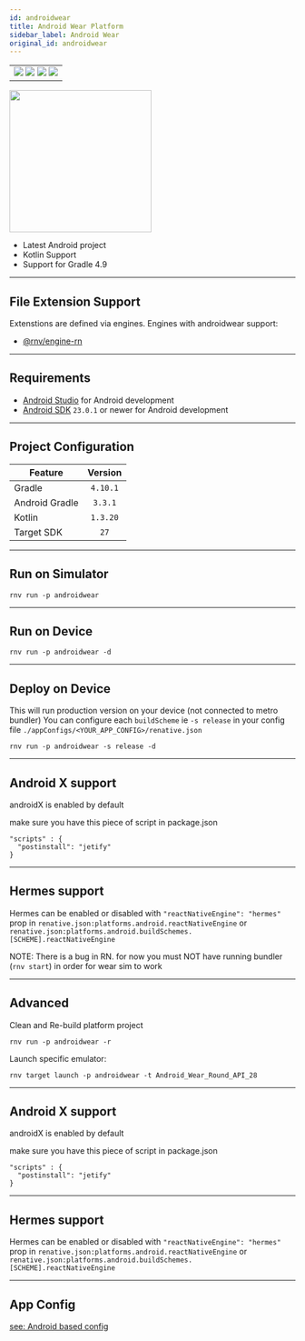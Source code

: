```yaml
---
id: androidwear
title: Android Wear Platform
sidebar_label: Android Wear
original_id: androidwear
---
```


<table>
  <tr>
  <td>
    <img src="https://img.shields.io/badge/Mac-yes-brightgreen.svg" />
    <img src="https://img.shields.io/badge/Windows-yes-brightgreen.svg" />
    <img src="https://img.shields.io/badge/Linux-yes-brightgreen.svg" />
    <img src="https://img.shields.io/badge/HostMode-n/a-lightgrey.svg" />
  </td>
  </tr>
</table>

<img className="platform-image" src="https://renative.org/img/rnv_androidwear.gif" height="250"/>


- Latest Android project
- Kotlin Support
- Support for Gradle 4.9

---
## File Extension Support

<!--EXTENSION_SUPPORT_START-->

Extenstions are defined via engines. Engines with androidwear support: 
- [@rnv/engine-rn](../engines/engine-rn#extensions)

<!--EXTENSION_SUPPORT_END-->

---
## Requirements

- [Android Studio](https://developer.android.com/studio/index.html) for Android development
- [Android SDK](https://developer.android.com/sdk/) `23.0.1` or newer for Android development

---
## Project Configuration

| Feature        | Version  |
| -------------- | :------: |
| Gradle         | `4.10.1` |
| Android Gradle | `3.3.1`  |
| Kotlin         | `1.3.20` |
| Target SDK     |   `27`   |

---
## Run on Simulator

```
rnv run -p androidwear
```

---
## Run on Device

```
rnv run -p androidwear -d
```

---
## Deploy on Device

This will run production version on your device (not connected to metro bundler)
You can configure each `buildScheme` ie `-s release` in your config file `./appConfigs/<YOUR_APP_CONFIG>/renative.json`

```
rnv run -p androidwear -s release -d
```

---
## Android X support

androidX is enabled by default

make sure you have this piece of script in package.json

```
"scripts" : {
  "postinstall": "jetify"
}
```

---
## Hermes support

Hermes can be enabled or disabled with `"reactNativeEngine": "hermes"` prop in `renative.json:platforms.android.reactNativeEngine`
or `renative.json:platforms.android.buildSchemes.[SCHEME].reactNativeEngine`

NOTE: There is a bug in RN. for now you must NOT have running bundler (`rnv start`) in order for wear sim to work

---
## Advanced

Clean and Re-build platform project

```
rnv run -p androidwear -r
```

Launch specific emulator:

```
rnv target launch -p androidwear -t Android_Wear_Round_API_28
```

---
## Android X support

androidX is enabled by default

make sure you have this piece of script in package.json

```
"scripts" : {
  "postinstall": "jetify"
}
```

---
## Hermes support

Hermes can be enabled or disabled with `"reactNativeEngine": "hermes"` prop in `renative.json:platforms.android.reactNativeEngine`
or `renative.json:platforms.android.buildSchemes.[SCHEME].reactNativeEngine`

---
## App Config

[see: Android based config](../api/json-config.md#android-props)
